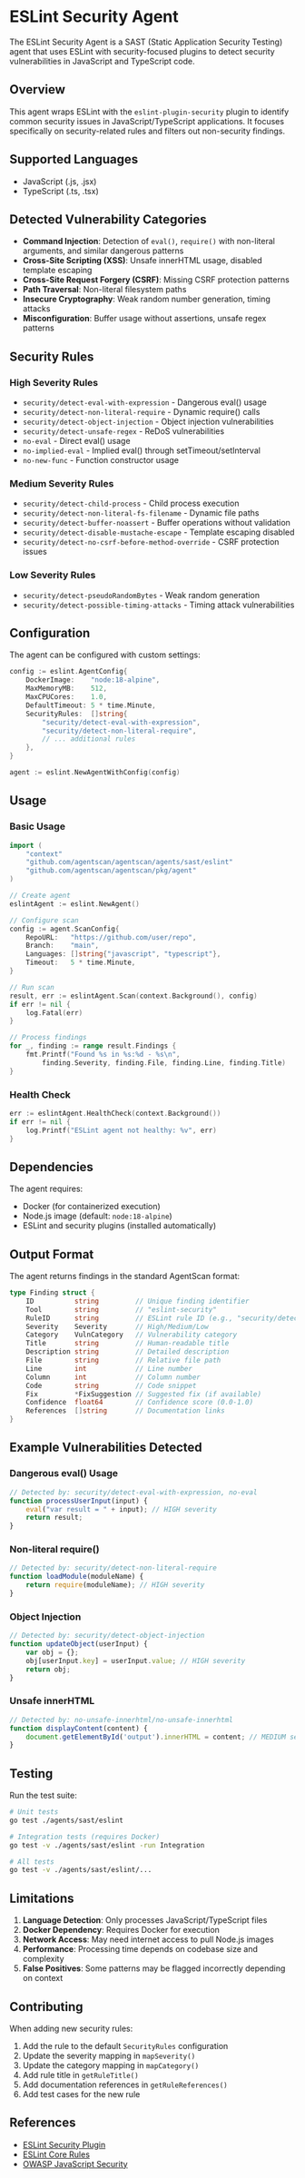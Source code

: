 # ESLint Security Agent

The ESLint Security Agent is a SAST (Static Application Security Testing) agent that uses ESLint with security-focused plugins to detect security vulnerabilities in JavaScript and TypeScript code.

## Overview

This agent wraps ESLint with the `eslint-plugin-security` plugin to identify common security issues in JavaScript/TypeScript applications. It focuses specifically on security-related rules and filters out non-security findings.

## Supported Languages

- JavaScript (.js, .jsx)
- TypeScript (.ts, .tsx)

## Detected Vulnerability Categories

- **Command Injection**: Detection of `eval()`, `require()` with non-literal arguments, and similar dangerous patterns
- **Cross-Site Scripting (XSS)**: Unsafe innerHTML usage, disabled template escaping
- **Cross-Site Request Forgery (CSRF)**: Missing CSRF protection patterns
- **Path Traversal**: Non-literal filesystem paths
- **Insecure Cryptography**: Weak random number generation, timing attacks
- **Misconfiguration**: Buffer usage without assertions, unsafe regex patterns

## Security Rules

### High Severity Rules
- `security/detect-eval-with-expression` - Dangerous eval() usage
- `security/detect-non-literal-require` - Dynamic require() calls
- `security/detect-object-injection` - Object injection vulnerabilities
- `security/detect-unsafe-regex` - ReDoS vulnerabilities
- `no-eval` - Direct eval() usage
- `no-implied-eval` - Implied eval() through setTimeout/setInterval
- `no-new-func` - Function constructor usage

### Medium Severity Rules
- `security/detect-child-process` - Child process execution
- `security/detect-non-literal-fs-filename` - Dynamic file paths
- `security/detect-buffer-noassert` - Buffer operations without validation
- `security/detect-disable-mustache-escape` - Template escaping disabled
- `security/detect-no-csrf-before-method-override` - CSRF protection issues

### Low Severity Rules
- `security/detect-pseudoRandomBytes` - Weak random generation
- `security/detect-possible-timing-attacks` - Timing attack vulnerabilities

## Configuration

The agent can be configured with custom settings:

```go
config := eslint.AgentConfig{
    DockerImage:    "node:18-alpine",
    MaxMemoryMB:    512,
    MaxCPUCores:    1.0,
    DefaultTimeout: 5 * time.Minute,
    SecurityRules:  []string{
        "security/detect-eval-with-expression",
        "security/detect-non-literal-require",
        // ... additional rules
    },
}

agent := eslint.NewAgentWithConfig(config)
```

## Usage

### Basic Usage

```go
import (
    "context"
    "github.com/agentscan/agentscan/agents/sast/eslint"
    "github.com/agentscan/agentscan/pkg/agent"
)

// Create agent
eslintAgent := eslint.NewAgent()

// Configure scan
config := agent.ScanConfig{
    RepoURL:   "https://github.com/user/repo",
    Branch:    "main",
    Languages: []string{"javascript", "typescript"},
    Timeout:   5 * time.Minute,
}

// Run scan
result, err := eslintAgent.Scan(context.Background(), config)
if err != nil {
    log.Fatal(err)
}

// Process findings
for _, finding := range result.Findings {
    fmt.Printf("Found %s in %s:%d - %s\n", 
        finding.Severity, finding.File, finding.Line, finding.Title)
}
```

### Health Check

```go
err := eslintAgent.HealthCheck(context.Background())
if err != nil {
    log.Printf("ESLint agent not healthy: %v", err)
}
```

## Dependencies

The agent requires:
- Docker (for containerized execution)
- Node.js image (default: `node:18-alpine`)
- ESLint and security plugins (installed automatically)

## Output Format

The agent returns findings in the standard AgentScan format:

```go
type Finding struct {
    ID          string         // Unique finding identifier
    Tool        string         // "eslint-security"
    RuleID      string         // ESLint rule ID (e.g., "security/detect-eval-with-expression")
    Severity    Severity       // High/Medium/Low
    Category    VulnCategory   // Vulnerability category
    Title       string         // Human-readable title
    Description string         // Detailed description
    File        string         // Relative file path
    Line        int            // Line number
    Column      int            // Column number
    Code        string         // Code snippet
    Fix         *FixSuggestion // Suggested fix (if available)
    Confidence  float64        // Confidence score (0.0-1.0)
    References  []string       // Documentation links
}
```

## Example Vulnerabilities Detected

### Dangerous eval() Usage
```javascript
// Detected by: security/detect-eval-with-expression, no-eval
function processUserInput(input) {
    eval("var result = " + input); // HIGH severity
    return result;
}
```

### Non-literal require()
```javascript
// Detected by: security/detect-non-literal-require
function loadModule(moduleName) {
    return require(moduleName); // HIGH severity
}
```

### Object Injection
```javascript
// Detected by: security/detect-object-injection
function updateObject(userInput) {
    var obj = {};
    obj[userInput.key] = userInput.value; // HIGH severity
    return obj;
}
```

### Unsafe innerHTML
```javascript
// Detected by: no-unsafe-innerhtml/no-unsafe-innerhtml
function displayContent(content) {
    document.getElementById('output').innerHTML = content; // MEDIUM severity
}
```

## Testing

Run the test suite:

```bash
# Unit tests
go test ./agents/sast/eslint

# Integration tests (requires Docker)
go test -v ./agents/sast/eslint -run Integration

# All tests
go test -v ./agents/sast/eslint/...
```

## Limitations

1. **Language Detection**: Only processes JavaScript/TypeScript files
2. **Docker Dependency**: Requires Docker for execution
3. **Network Access**: May need internet access to pull Node.js images
4. **Performance**: Processing time depends on codebase size and complexity
5. **False Positives**: Some patterns may be flagged incorrectly depending on context

## Contributing

When adding new security rules:

1. Add the rule to the default `SecurityRules` configuration
2. Update the severity mapping in `mapSeverity()`
3. Update the category mapping in `mapCategory()`
4. Add rule title in `getRuleTitle()`
5. Add documentation references in `getRuleReferences()`
6. Add test cases for the new rule

## References

- [ESLint Security Plugin](https://github.com/eslint-community/eslint-plugin-security)
- [ESLint Core Rules](https://eslint.org/docs/rules/)
- [OWASP JavaScript Security](https://owasp.org/www-project-top-ten/)